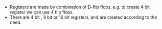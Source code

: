 - Registers are made by combination of  D-flip flops.
*e.g.* to create 4 bit register we can use 4 flip flops.
- There are 4 bit , 8 bit or 16 bit registers, and are created according to the need.